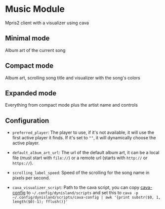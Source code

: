# Music Module

Mpris2 client with a visualizer using cava

## Minimal mode

Album art of the current song

## Compact mode

Album art, scrolling song title and visualizer with the song's colors

## Expanded mode

Everything from compact mode plus the artist name and controls

## Configuration

- `preferred_player`: The player to use, if it's not available, it will use the first active player it finds. If it's set to `""`, it will dynamically choose the active player.

- `default_album_art_url`: The url of the default album art, it can be a local file (must start with `file://`) or a remote url (starts with `http://` or `https://`).

- `scrolling_label_speed`: Speed of the scrolling for the song name in pixels per second.

- `cava_visualizer_script`: Path to the cava script, you can copy [cava-config](cava-config) to `~/.config/dynisland/scripts` and set this to `cava -p ~/.config/dynisland/scripts/cava-config | awk '{print substr($0, 1, length($0)-1); fflush()}'`
